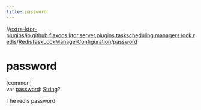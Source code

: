 ```yaml
---
title: password
---
```

//[extra-ktor-plugins](../../../index.md)/[io.github.flaxoos.ktor.server.plugins.taskscheduling.managers.lock.redis](../index.md)/[RedisTaskLockManagerConfiguration](index.md)/[password](password.md)



# password



[common]\
var [password](password.md): [String](https://kotlinlang.org/api/latest/jvm/stdlib/kotlin/-string/index.md)?



The redis password




